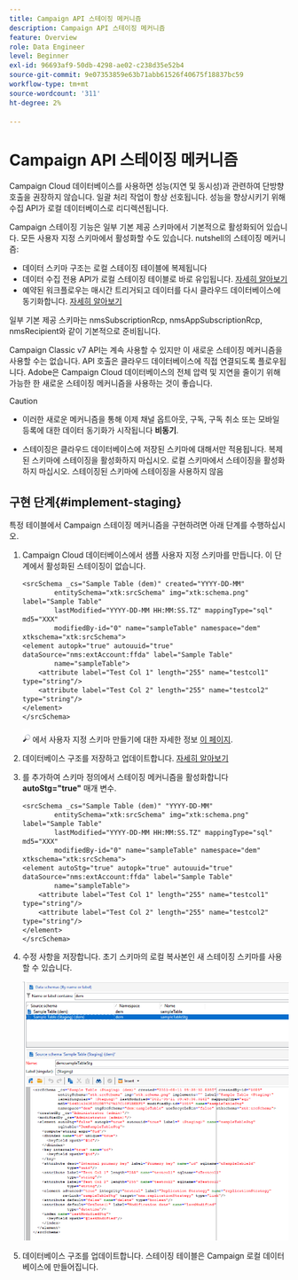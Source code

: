 ```yaml
---
title: Campaign API 스테이징 메커니즘
description: Campaign API 스테이징 메커니즘
feature: Overview
role: Data Engineer
level: Beginner
exl-id: 96693af9-50db-4298-ae02-c238d35e52b4
source-git-commit: 9e07353859e63b71abb61526f40675f18837bc59
workflow-type: tm+mt
source-wordcount: '311'
ht-degree: 2%

---
```


# Campaign API 스테이징 메커니즘

Campaign Cloud 데이터베이스를 사용하면 성능(지연 및 동시성)과 관련하여 단방향 호출을 권장하지 않습니다. 일괄 처리 작업이 항상 선호됩니다. 성능을 향상시키기 위해 수집 API가 로컬 데이터베이스로 리디렉션됩니다.

Campaign 스테이징 기능은 일부 기본 제공 스키마에서 기본적으로 활성화되어 있습니다. 모든 사용자 지정 스키마에서 활성화할 수도 있습니다. nutshell의 스테이징 메커니즘:

* 데이터 스키마 구조는 로컬 스테이징 테이블에 복제됩니다
* 데이터 수집 전용 API가 로컬 스테이징 테이블로 바로 유입됩니다. [자세히 알아보기](new-apis.md)
* 예약된 워크플로우는 매시간 트리거되고 데이터를 다시 클라우드 데이터베이스에 동기화합니다. [자세히 알아보기](../config/replication.md)

일부 기본 제공 스키마는 nmsSubscriptionRcp, nmsAppSubscriptionRcp, nmsRecipient와 같이 기본적으로 준비됩니다.

Campaign Classic v7 API는 계속 사용할 수 있지만 이 새로운 스테이징 메커니즘을 사용할 수는 없습니다. API 호출은 클라우드 데이터베이스에 직접 연결되도록 플로우됩니다. Adobe은 Campaign Cloud 데이터베이스의 전체 압력 및 지연을 줄이기 위해 가능한 한 새로운 스테이징 메커니즘을 사용하는 것이 좋습니다.

>[!CAUTION]
>
>* 이러한 새로운 메커니즘을 통해 이제 채널 옵트아웃, 구독, 구독 취소 또는 모바일 등록에 대한 데이터 동기화가 시작됩니다 **비동기**.
>
>* 스테이징은 클라우드 데이터베이스에 저장된 스키마에 대해서만 적용됩니다. 복제된 스키마에 스테이징을 활성화하지 마십시오. 로컬 스키마에서 스테이징을 활성화하지 마십시오. 스테이징된 스키마에 스테이징을 사용하지 않음
>


## 구현 단계{#implement-staging}

특정 테이블에서 Campaign 스테이징 메커니즘을 구현하려면 아래 단계를 수행하십시오.

1. Campaign Cloud 데이터베이스에서 샘플 사용자 지정 스키마를 만듭니다. 이 단계에서 활성화된 스테이징이 없습니다.

   ```
   <srcSchema _cs="Sample Table (dem)" created="YYYY-DD-MM"
           entitySchema="xtk:srcSchema" img="xtk:schema.png" label="Sample Table"
           lastModified="YYYY-DD-MM HH:MM:SS.TZ" mappingType="sql" md5="XXX"
           modifiedBy-id="0" name="sampleTable" namespace="dem" xtkschema="xtk:srcSchema">
   <element autopk="true" autouuid="true" dataSource="nms:extAccount:ffda" label="Sample Table"
           name="sampleTable">
       <attribute label="Test Col 1" length="255" name="testcol1" type="string"/>
       <attribute label="Test Col 2" length="255" name="testcol2" type="string"/>
   </element>
   </srcSchema>
   ```

   ![](../assets/do-not-localize/glass.png) 에서 사용자 지정 스키마 만들기에 대한 자세한 정보 [이 페이지](create-schema.md).

1. 데이터베이스 구조를 저장하고 업데이트합니다.  [자세히 알아보기](update-database-structure.md)

1. 를 추가하여 스키마 정의에서 스테이징 메커니즘을 활성화합니다 **autoStg=&quot;true&quot;** 매개 변수.

   ```
   <srcSchema _cs="Sample Table (dem)" "YYYY-DD-MM"
           entitySchema="xtk:srcSchema" img="xtk:schema.png" label="Sample Table"
           lastModified="YYYY-DD-MM HH:MM:SS.TZ" mappingType="sql" md5="XXX"
           modifiedBy-id="0" name="sampleTable" namespace="dem" xtkschema="xtk:srcSchema">
   <element autoStg="true" autopk="true" autouuid="true" dataSource="nms:extAccount:ffda" label="Sample Table"
           name="sampleTable">
       <attribute label="Test Col 1" length="255" name="testcol1" type="string"/>
       <attribute label="Test Col 2" length="255" name="testcol2" type="string"/>
   </element>
   </srcSchema>
   ```

1. 수정 사항을 저장합니다. 초기 스키마의 로컬 복사본인 새 스테이징 스키마를 사용할 수 있습니다.

   ![](assets/staging-mechanism.png)

1. 데이터베이스 구조를 업데이트합니다. 스테이징 테이블은 Campaign 로컬 데이터베이스에 만들어집니다.
